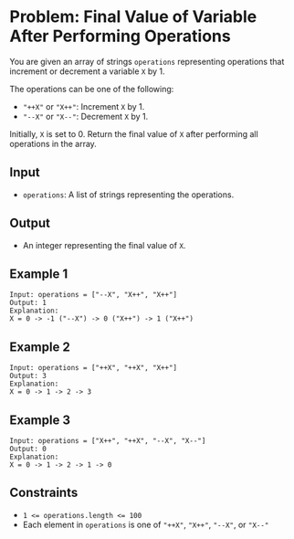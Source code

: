 # Problem: Final Value of Variable After Performing Operations

You are given an array of strings `operations` representing operations that increment or decrement a variable `X` by 1.

The operations can be one of the following:
- `"++X"` or `"X++"`: Increment `X` by 1.
- `"--X"` or `"X--"`: Decrement `X` by 1.

Initially, `X` is set to 0. Return the final value of `X` after performing all operations in the array.

## Input
- `operations`: A list of strings representing the operations.

## Output
- An integer representing the final value of `X`.

## Example 1
```
Input: operations = ["--X", "X++", "X++"]
Output: 1
Explanation:
X = 0 -> -1 ("--X") -> 0 ("X++") -> 1 ("X++")
```

## Example 2
```
Input: operations = ["++X", "++X", "X++"]
Output: 3
Explanation:
X = 0 -> 1 -> 2 -> 3
```

## Example 3
```
Input: operations = ["X++", "++X", "--X", "X--"]
Output: 0
Explanation:
X = 0 -> 1 -> 2 -> 1 -> 0
```

## Constraints
- `1 <= operations.length <= 100`
- Each element in `operations` is one of `"++X"`, `"X++"`, `"--X"`, or `"X--"`
